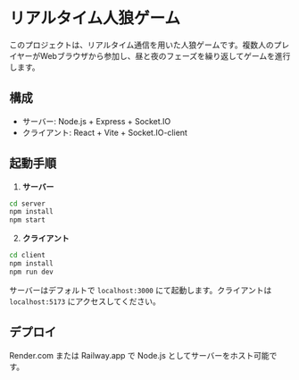 # リアルタイム人狼ゲーム

このプロジェクトは、リアルタイム通信を用いた人狼ゲームです。複数人のプレイヤーがWebブラウザから参加し、昼と夜のフェーズを繰り返してゲームを進行します。

## 構成

- サーバー: Node.js + Express + Socket.IO
- クライアント: React + Vite + Socket.IO-client

## 起動手順

1. **サーバー**
```bash
cd server
npm install
npm start
```

2. **クライアント**
```bash
cd client
npm install
npm run dev
```

サーバーはデフォルトで `localhost:3000` にて起動します。クライアントは `localhost:5173` にアクセスしてください。

## デプロイ

Render.com または Railway.app で Node.js としてサーバーをホスト可能です。